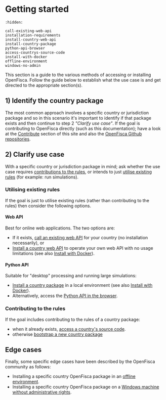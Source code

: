 # <i icon-name="download"></i> Getting started

```{toctree}
:hidden:

call-existing-web-api
installation-requirements
install-country-web-api
install-country-package
python-api-browser
access-countrys-source-code
install-with-docker
offline-environment
windows-no-admin
```

This section is a guide to the various methods of accessing or installing OpenFisca. Follow the guide below to establish what the use case is and get directed to the appropriate section(s).

## 1) Identify the country package

The most common approach involves a specific country or jurisdiction package and so in this scenario it's important to identify if that package exists and then continue to step 2 _"Clarify use case"_.
If the goal is contributing to OpenFisca directly (such as this documentation); have a look at the [Contribute](/contribute/index.md) section of this site and also the [OpenFisca Github repositories](https://github.com/openfisca/).

## 2) Clarify use case

With a specific country or jurisdiction package in mind; ask whether the use case requires [contributions to the rules](index.md#contributing-to-the-rules), or intends to just [utilise existing rules](index.md#utilising-existing-rules) (for example: run simulations).

### Utilising existing rules

If the goal is just to utilise existing rules (rather than contributing to the rules) then consider the following options.

#### Web API

Best for online web applications. The two options are:

* If it exists, [call an existing web API](./call-existing-web-api.md) for your country (no installation necessarily), or
* [Install a country web API](./install-country-web-api.md) to operate your own web API with no usage limitations (see also [Install with Docker](./install-with-docker.md)).

#### Python API

Suitable for "desktop" processing and running large simulations:

* [Install a country package](./install-country-package.md) in a local environment (see also [Install with Docker](./install-with-docker.md)).
* Alternatively, access the [Python API in the browser](./python-api-browser.md).

### Contributing to the rules

If the goal includes contributing to the rules of a country package:

* when it already exists, [access a country's source code](./access-countrys-source-code.md).
* otherwise [bootstrap a new country package](/coding-the-legislation/bootstrapping_a_new_country_package.md)

## Edge cases

Finally, some specific edge cases have been described by the OpenFisca community as follows:

* Installing a specific country OpenFisca package in an [offline environment](./offline-environment.md).
* Installing a specific country OpenFisca package on a [Windows machine without administrative rights](./windows-no-admin.md).
